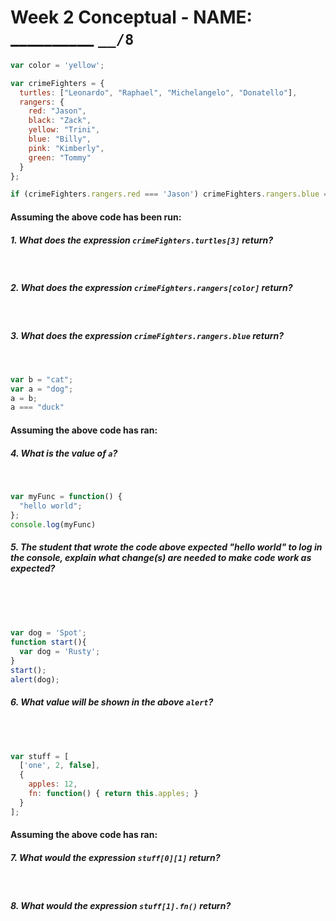 # Week 2 Conceptual - NAME: __________ `__/8` 

```js
var color = 'yellow';

var crimeFighters = {
  turtles: ["Leonardo", "Raphael", "Michelangelo", "Donatello"],
  rangers: {
    red: "Jason",
    black: "Zack",
    yellow: "Trini",
    blue: "Billy",
    pink: "Kimberly",
    green: "Tommy"
  }
};

if (crimeFighters.rangers.red === 'Jason') crimeFighters.rangers.blue = 'Bob';
```
#### Assuming the above code has been run:

##### 1. What does the expression `crimeFighters.turtles[3]` return?
<br>

##### 2. What does the expression `crimeFighters.rangers[color]` return?
<br>

##### 3. What does the expression `crimeFighters.rangers.blue` return?
<br>

```js
var b = "cat";
var a = "dog";
a = b;
a === "duck"
```

#### Assuming the above code has ran:

##### 4. What is the value of `a`?
<br>


```js
var myFunc = function() {
  "hello world";
};
console.log(myFunc)
```

##### 5. The student that wrote the code above expected "hello world" to log in the console, explain what change(s) are needed to make code work as expected?
<br><br><br>

```js
var dog = 'Spot';
function start(){
  var dog = 'Rusty';
}
start();
alert(dog);
```

##### 6. What value will be shown in the above `alert`?
<br><br>

```js
var stuff = [
  ['one', 2, false],
  {
	apples: 12,
	fn: function() { return this.apples; }
  }
];
```
#### Assuming the above code has ran:

##### 7. What would the expression `stuff[0][1]` return?
<br>

##### 8. What would the expression `stuff[1].fn()` return?
